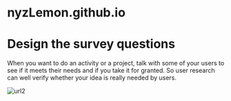 # nyzLemon.github.io
<!DOCTYPE html>
<html>
<body>
<h1>Design the survey questions</h1>
<p>When you want to do an activity or a project, talk with some of your users to see if it meets their needs and if you take it for granted. So user research can well verify whether your idea is really needed by users.</p >

</body>
</html>


![url2](https://user-images.githubusercontent.com/127081560/224308877-c7a49246-7e97-4132-b9eb-c463ff191edd.png)
